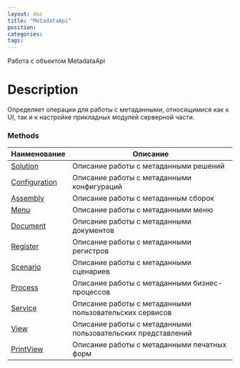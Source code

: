```yaml
---
layout: doc
title: "MetadataApi"
position: 
categories: 
tags:
---
```


Работа с объектом MetadataApi

# Description
Определяет операции для работы с метаданными, относящимися как к UI, так и к настройке
прикладных модулей серверной части.

### Methods
Наименование | Описание |
-------------|----------|
[Solution](Solution) | Описание работы с метаданными решений
[Configuration](Configuration) | Описание работы с метаданными конфигураций
[Assembly](Assembly) | Описание работы с метаданным сборок
[Menu](Menu) | Описание работы с метаданными меню
[Document](Document) | Описание работы с метаданными документов
[Register](Register) | Описание работы с метаданными регистров
[Scenario](Scenario) | Описание работы с метаданными сценариев
[Process](Process) | Описание работы с метаданными бизнес-процессов
[Service](Service) | Описание работы с метаданными пользовательских сервисов
[View](View) | Описание работы с метаданными пользовательских представлений
[PrintView](PrintView) | Описание работы с метаданными печатных форм